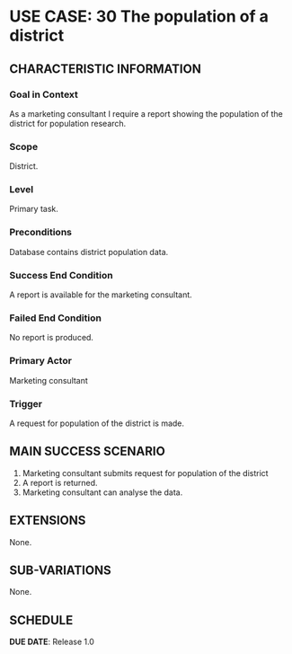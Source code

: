 # USE CASE: 30 The population of a district
## CHARACTERISTIC INFORMATION

### Goal in Context

As a marketing consultant I require a report showing the population of the district for population research.
### Scope

District.

### Level

Primary task.

### Preconditions

Database contains district population data.

### Success End Condition

A report is available for the marketing consultant.

### Failed End Condition

No report is produced.

### Primary Actor

Marketing consultant

### Trigger

A request for population of the district is made.

## MAIN SUCCESS SCENARIO

1. Marketing consultant submits request for population of the district
2. A report is returned.
3. Marketing consultant can analyse the data.

## EXTENSIONS

None.

## SUB-VARIATIONS

None.

## SCHEDULE

**DUE DATE**: Release 1.0